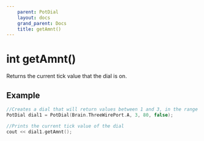 ```yaml
---
    parent: PotDial
    layout: docs
    grand_parent: Docs
    title: getAmnt()
---
```

# int getAmnt()
Returns the current tick value that the dial is on.

## Example
```cpp
//Creates a dial that will return values between 1 and 3, in the range of 0 to 80 degrees, and will be used for a SelectorArr object
PotDial dial1 = PotDial(Brain.ThreeWirePort.A, 3, 80, false);

//Prints the current tick value of the dial
cout << dial1.getAmnt();
```